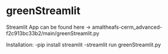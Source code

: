 # greenStreamlit

Streamlit App can be found here -> amaltheafs-cerm_advanced-f2c913bc33b2/main/greenStreamlit.py

Installation:
-pip install streamlit
-streamlit run greenStreamlit.py
